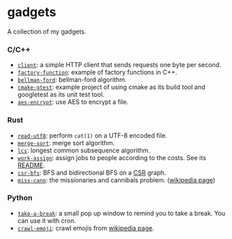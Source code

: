 # gadgets
A collection of my gadgets.

### C/C++
- [`client`](c-cpp/client): a simple HTTP client that sends requests one byte per second.
- [`factory-function`](c-cpp/factory-function): example of factory functions in C++.
- [`bellman-ford`](c-cpp/bellman-ford): bellman-ford algorithm.
- [`cmake-gtest`](c-cpp/cmake-gtest): example project of using cmake as its build tool and googletest as its unit test tool.
- [`aes-encrypt`](c-cpp/aes-encrypt): use AES to encrypt a file.

### Rust
- [`read-utf8`](rust/read-utf8): perform `cat(1)` on a UTF-8 encoded file.
- [`merge-sort`](rust/merge-sort): merge sort algorithm.
- [`lcs`](rust/lcs): longest common subsequence algorithm.
- [`work-assign`](rust/work-assign): assign jobs to people according to the costs. See its [README](rust/work-assign/README.md).
- [`csr-bfs`](rust/csr-bfs): BFS and bidirectional BFS on a [CSR] graph.
- [`miss-cann`](rust/miss-cann): the missionaries and cannibals problem. ([wikipedia page][mc-wiki])

[CSR]: https://en.wikipedia.org/wiki/Sparse_matrix#Compressed_sparse_row_(CSR,_CRS_or_Yale_format)
[mc-wiki]: https://en.wikipedia.org/wiki/Missionaries_and_cannibals_problem

### Python
- [`take-a-break`](python/take-a-break): a small pop up window to remind you to take a break. You can use it with cron.
- [`crawl-emoji`](python/crawl-emoji): crawl emojis from [wikipedia page][emoji-wiki].

[emoji-wiki]: https://en.wikipedia.org/wiki/Emoji
